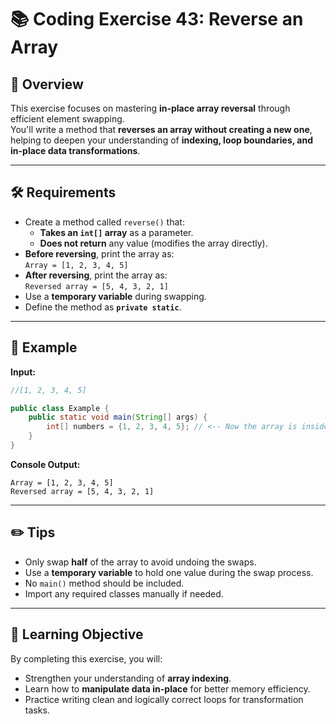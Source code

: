 # 📚 Coding Exercise 43: Reverse an Array

## 🧐 Overview
This exercise focuses on mastering **in-place array reversal** through efficient element swapping.  
You'll write a method that **reverses an array without creating a new one**, helping to deepen your understanding of **indexing, loop boundaries, and in-place data transformations**.

---

## 🛠 Requirements
- Create a method called `reverse()` that:
    - **Takes an `int[]` array** as a parameter.
    - **Does not return** any value (modifies the array directly).
- **Before reversing**, print the array as:  
  `Array = [1, 2, 3, 4, 5]`
- **After reversing**, print the array as:  
  `Reversed array = [5, 4, 3, 2, 1]`
- Use a **temporary variable** during swapping.
- Define the method as **`private static`**.

---

## 🔎 Example
**Input:**
```java
//[1, 2, 3, 4, 5]

public class Example {
    public static void main(String[] args) {
        int[] numbers = {1, 2, 3, 4, 5}; // <-- Now the array is inside a class and method
    }
}
```

**Console Output:**
```
Array = [1, 2, 3, 4, 5]
Reversed array = [5, 4, 3, 2, 1]
```

---

## ✏️ Tips
- Only swap **half** of the array to avoid undoing the swaps.
- Use a **temporary variable** to hold one value during the swap process.
- No `main()` method should be included.
- Import any required classes manually if needed.


---

## 🎯 Learning Objective
By completing this exercise, you will:
- Strengthen your understanding of **array indexing**.
- Learn how to **manipulate data in-place** for better memory efficiency.
- Practice writing clean and logically correct loops for transformation tasks.



